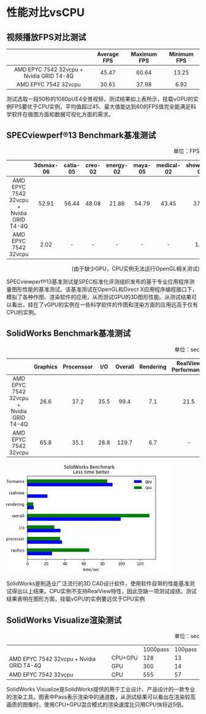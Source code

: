 # 性能对比vsCPU

## 视频播放FPS对比测试
|  | Average FPS | Maximum FPS | Minimum FPS | 
|:--:|:--:|:--:|:--:|
| AMD EPYC 7542 32vcpu + Nvidia GRID T4-4Q | 45.47 | 60.64 | 13.25 |
| AMD EPYC 7542 32vcpu | 30.61 | 37.98 | 6.92 |

测试选取一段50秒的1080pUE4全景视频，测试结果如上表所示，挂载vGPU的实例FPS要优于CPU实例，平均值超过45、最大值能达到60的FPS值完全能满足科学软件在做图方面和数据可视化方面的需求。


## SPECviewperf®13 Benchmark基准测试
<p align="right">单位：FPS</p>

|  | 3dsmax-06 | catia-05 | creo-02 | energy-02 | maya-05 | medical-02 | showcase-02 | snx-03 | sw-04 |
|:--:|:--:|:--:|:--:|:--:|:--:|:--:|:--:|:--:|:--:|
| AMD EPYC 7542 32vcpu + Nvidia GRID T4-4Q | 52.91 | 56.44 | 48.08 | 21.86 | 54.79 | 43.45 | 37.51 | 58.33 | 42.44 |
| AMD EPYC 7542 32vcpu | 2.02 | - | - | - | - | - | 1.07 | 0.01 | - |
<p align="right">(由于缺少GPU，CPU实例无法运行OpenGL相关测试)</p>

SPECviewperf®13基准测试是SPEC标准化评测组织发布的基于专业应用程序测量图形性能的基准测试。该基准测试在OpenGL和Direct X应用程序编程接口下，模拟了各种作图、渲染软件的应用，从而测试GPU的3D图形性能。从测试结果可以看出，挂在了vGPU的实例在一些科学软件的作图和渲染方面的应用远高于仅有CPU的实例。


## SolidWorks Benchmark基准测试
<p align="right">单位：sec</p>

|  | Graphics | Procenssor | I/O | Overall | Rendering | RealView Performance | Simulation |
|:--:|:--:|:--:|:--:|:--:|:--:|:--:|:--:|
| AMD EPYC 7542 32vcpu + Nvidia GRID T4-4Q | 26.6 | 37.2 | 35.5 | 99.4 | 7.1 | 21.5 | 90.9 |
| AMD EPYC 7542 32vcpu | 65.8 | 35.1 | 28.8 | 129.7 | 6.7 | - | 85.1 |

<div style="align: center">
<img src="https://github.com/melo-zs/vgpu/blob/main/benchmark.jpg"/>
</div>

SolidWorks是制造业广泛流行的3D CAD设计软件，使用软件自带的性能基准测试得出以上结果。CPU实例不支持RealView特性，因此空缺一项测试成绩。测试结果表明在图形方面，挂载vGPU的实例要远优于CPU实例


## SolidWorks Visualize渲染测试
<p align="right">单位：sec</p>
<table align="center">
    <tr>
        <td colspan="2"></td><td>1000pass</td><td>100pass</td> 
    </tr>
    <tr>
        <td rowspan="2">AMD EPYC 7542 32vcpu + Nvidia GRID T4-4Q</td><td>CPU+GPU</td><td>128</td><td>13</td>
    </tr>
    <tr>
        <td>GPU</td><td>300</td><td>14</td>
    </tr>
    <tr>
        <td>AMD EPYC 7542 32vcpu</td><td>CPU</td><td>555</td><td>57</td>
    </tr>
</table>

SolidWorks Visualize是SolidWorks提供的用于工业设计、产品设计的一款专业的渲染工具。图表中Pass表示渲染中的通道数，从测试结果可以看出在渲染较高画质的图像时，使用CPU+GPU混合模式的渲染速度比只用CPU快将近5倍。
